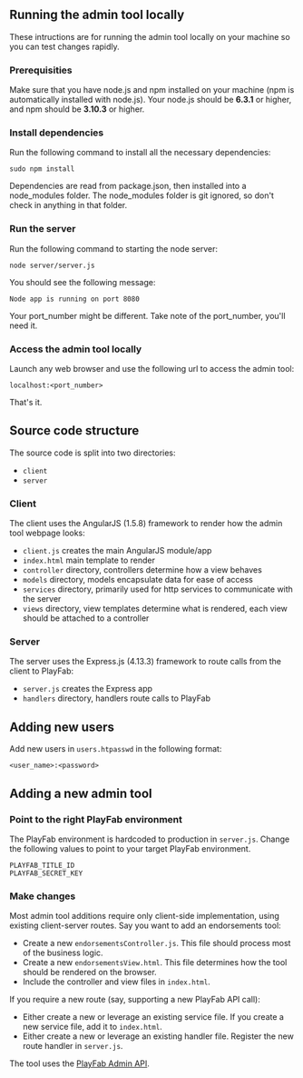 ## Running the admin tool locally

These intructions are for running the admin tool locally on your machine so you can test changes rapidly.

### Prerequisities

Make sure that you have node.js and npm installed on your machine (npm is automatically installed with node.js). Your node.js should be **6.3.1** or higher, and npm should be **3.10.3** or higher.

### Install dependencies

Run the following command to install all the necessary dependencies:

```
sudo npm install
```

Dependencies are read from package.json, then installed into a node_modules folder. The node_modules folder is git ignored, so don't check in anything in that folder.

### Run the server

Run the following command to starting the node server:

```
node server/server.js
```

You should see the following message:

```
Node app is running on port 8080
```

Your port_number might be different. Take note of the port_number, you'll need it.

### Access the admin tool locally

Launch any web browser and use the following url to access the admin tool:

```
localhost:<port_number>
```

That's it.

## Source code structure

The source code is split into two directories:
* `client`
* `server`

### Client

The client uses the AngularJS (1.5.8) framework to render how the admin tool webpage looks:
* `client.js` creates the main AngularJS module/app
* `index.html` main template to render
* `controller` directory, controllers determine how a view behaves
* `models` directory, models encapsulate data for ease of access
* `services` directory, primarily used for http services to communicate with the server
* `views` directory, view templates determine what is rendered, each view should be attached to a controller

### Server

The server uses the Express.js (4.13.3) framework to route calls from the client to PlayFab:
* `server.js` creates the Express app
* `handlers` directory, handlers route calls to PlayFab

## Adding new users

Add new users in `users.htpasswd` in the following format:

```
<user_name>:<password>
```

## Adding a new admin tool

### Point to the right PlayFab environment

The PlayFab environment is hardcoded to production in `server.js`. Change the following values to point to your target PlayFab environment.

```
PLAYFAB_TITLE_ID
PLAYFAB_SECRET_KEY
```

### Make changes

Most admin tool additions require only client-side implementation, using existing client-server routes. Say you want to add an endorsements tool:
* Create a new `endorsementsController.js`. This file should process most of the business logic.
* Create a new `endorsementsView.html`. This file determines how the tool should be rendered on the browser.
* Include the controller and view files in `index.html`.

If you require a new route (say, supporting a new PlayFab API call):
* Either create a new or leverage an existing service file. If you create a new service file, add it to `index.html`.
* Either create a new or leverage an existing handler file. Register the new route handler in `server.js`.

The tool uses the [PlayFab Admin API](https://api.playfab.com/Documentation/Admin).
